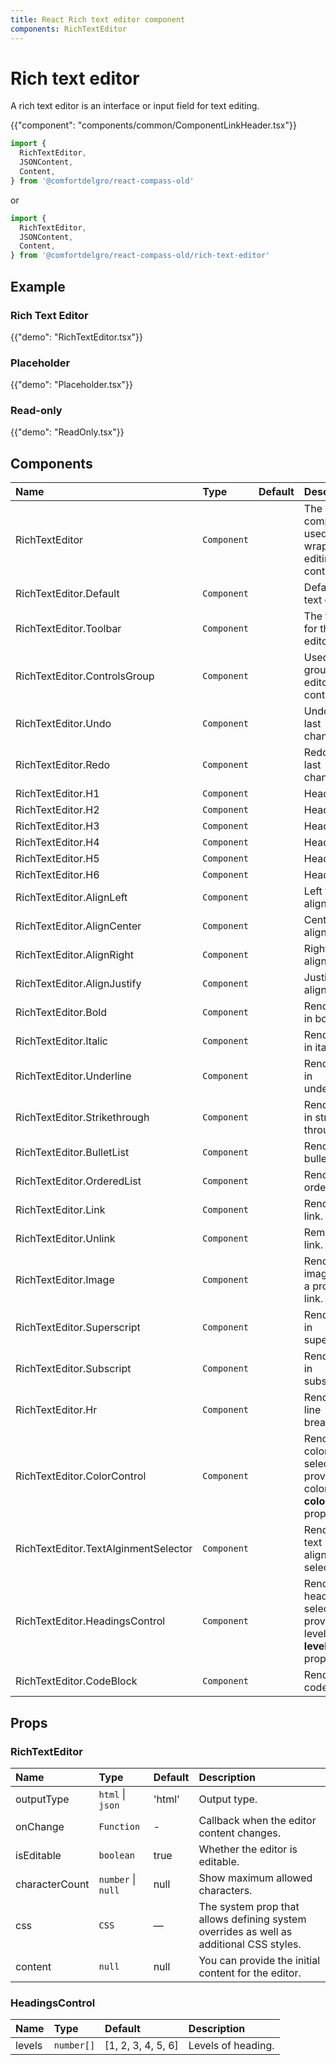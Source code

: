 ```yaml
---
title: React Rich text editor component
components: RichTextEditor
---
```


# Rich text editor

<p class="description">A rich text editor is an interface or input field for text editing.</p>

{{"component": "components/common/ComponentLinkHeader.tsx"}}

```jsx
import {
  RichTextEditor,
  JSONContent,
  Content,
} from '@comfortdelgro/react-compass-old'
```

or

```jsx
import {
  RichTextEditor,
  JSONContent,
  Content,
} from '@comfortdelgro/react-compass-old/rich-text-editor'
```

## Example

### Rich Text Editor

{{"demo": "RichTextEditor.tsx"}}

### Placeholder

{{"demo": "Placeholder.tsx"}}

### Read-only

{{"demo": "ReadOnly.tsx"}}

## Components

| Name                                 | Type        | Default | Description                                                     |
| :----------------------------------- | :---------- | :------ | :-------------------------------------------------------------- |
| RichTextEditor                       | `Component` |         | The core component, used for wrapping editing controls.         |
| RichTextEditor.Default               | `Component` |         | Default rich text editor.                                       |
| RichTextEditor.Toolbar               | `Component` |         | The toolbar for the editor.                                     |
| RichTextEditor.ControlsGroup         | `Component` |         | Used for grouping editor controls.                              |
| RichTextEditor.Undo                  | `Component` |         | Undo the last change.                                           |
| RichTextEditor.Redo                  | `Component` |         | Redo the last change.                                           |
| RichTextEditor.H1                    | `Component` |         | Heading 1.                                                      |
| RichTextEditor.H2                    | `Component` |         | Heading 2.                                                      |
| RichTextEditor.H3                    | `Component` |         | Heading 3.                                                      |
| RichTextEditor.H4                    | `Component` |         | Heading 4.                                                      |
| RichTextEditor.H5                    | `Component` |         | Heading 5.                                                      |
| RichTextEditor.H6                    | `Component` |         | Heading 6.                                                      |
| RichTextEditor.AlignLeft             | `Component` |         | Left text alignment.                                            |
| RichTextEditor.AlignCenter           | `Component` |         | Center text alignment.                                          |
| RichTextEditor.AlignRight            | `Component` |         | Right text alignment.                                           |
| RichTextEditor.AlignJustify          | `Component` |         | Justify text alignment.                                         |
| RichTextEditor.Bold                  | `Component` |         | Render text in bold.                                            |
| RichTextEditor.Italic                | `Component` |         | Render text in italic.                                          |
| RichTextEditor.Underline             | `Component` |         | Render text in underline.                                       |
| RichTextEditor.Strikethrough         | `Component` |         | Render text in strike through.                                  |
| RichTextEditor.BulletList            | `Component` |         | Render a bullet list.                                           |
| RichTextEditor.OrderedList           | `Component` |         | Render an ordered list.                                         |
| RichTextEditor.Link                  | `Component` |         | Render a link.                                                  |
| RichTextEditor.Unlink                | `Component` |         | Removes a link.                                                 |
| RichTextEditor.Image                 | `Component` |         | Render an image from a provided link.                           |
| RichTextEditor.Superscript           | `Component` |         | Render text in superscript.                                     |
| RichTextEditor.Subscript             | `Component` |         | Render text in subscript.                                       |
| RichTextEditor.Hr                    | `Component` |         | Render a line breaker.                                          |
| RichTextEditor.ColorControl          | `Component` |         | Render a color selector, provide colors via **colors** props.   |
| RichTextEditor.TextAlginmentSelector | `Component` |         | Render a text alignment selector.                               |
| RichTextEditor.HeadingsControl       | `Component` |         | Render a heading selector, provide levels via **levels** props. |
| RichTextEditor.CodeBlock             | `Component` |         | Render a code block.                                            |

## Props

### RichTextEditor

| Name           | Type               | Default | Description                                                                             |
| :------------- | :----------------- | :------ | :-------------------------------------------------------------------------------------- |
| outputType     | `html` \| `json`   | 'html'  | Output type.                                                                            |
| onChange       | `Function`         | -       | Callback when the editor content changes.                                               |
| isEditable     | `boolean`          | true    | Whether the editor is editable.                                                         |
| characterCount | `number` \| `null` | null    | Show maximum allowed characters.                                                        |
| css            | `CSS`              | —       | The system prop that allows defining system overrides as well as additional CSS styles. |
| content        | `null`             | null    | You can provide the initial content for the editor.                                     |

### HeadingsControl

| Name   | Type       | Default            | Description        |
| :----- | :--------- | :----------------- | :----------------- |
| levels | `number[]` | [1, 2, 3, 4, 5, 6] | Levels of heading. |
